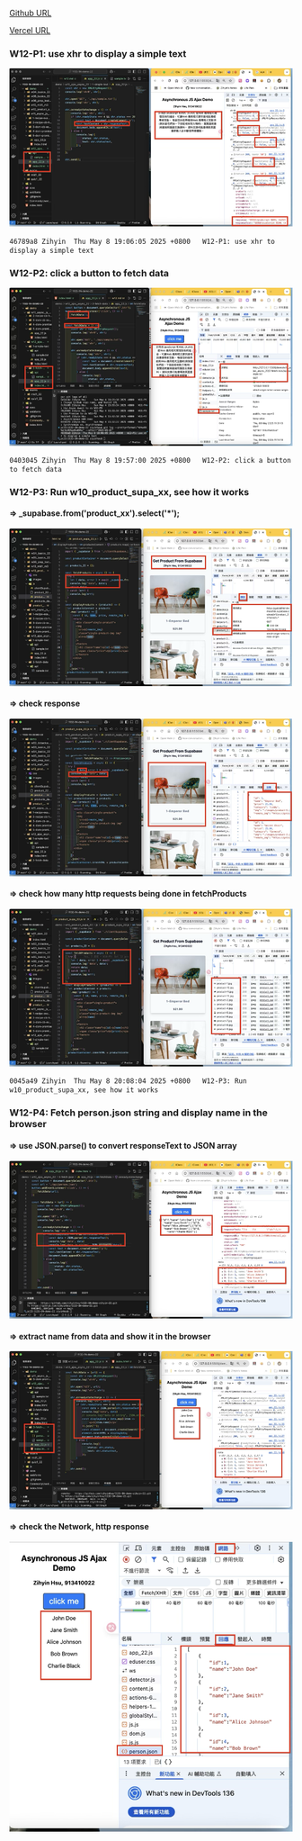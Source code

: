 [Github URL](https://github.com/zihyinhsu/1132-1N-demo-zihyin-22)

[Vercel URL](https://1132-1-n-demo-zihyin-22.vercel.app/)

### W12-P1: use xhr to display a simple text
 
![](img/p1-1.png)

```
46789a8 Zihyin  Thu May 8 19:06:05 2025 +0800   W12-P1: use xhr to display a simple text
```

### W12-P2: click a button to fetch data

![](img/p2-1.png)
 
```
0403045 Zihyin  Thu May 8 19:57:00 2025 +0800   W12-P2: click a button to fetch data
```

### W12-P3: Run w10_product_supa_xx, see how it works
 
#### => \_supabase.from('product_xx').select('\*');

![](img/p3-1.png)
 
#### => check response
![](img/p3-2.png)
 
#### => check how many http requests being done in fetchProducts
![](img/p3-3.png)

```
0045a49 Zihyin  Thu May 8 20:08:04 2025 +0800   W12-P3: Run w10_product_supa_xx, see how it works
```

### W12-P4: Fetch person.json string and display name in the browser
 
#### => use JSON.parse() to convert responseText to JSON array
 
![alt text](img/p4-1.png) 
#### => extract name from data and show it in the browser
 
![alt text](img/p4-2.png)
 
#### => check the Network, http response

![alt text](img/p4-3.png)
 
```

```

